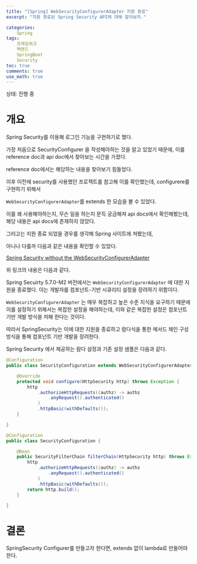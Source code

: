 ```yaml
---
title: "[Spring] WebSecurityConfigurerAdapter 지원 종료"
excerpt: "지원 종료된 Spring Security API에 대해 알아보자."

categories:
    Spring
tags:
    프레임워크
    백엔드
    SpringBoot
    Security
toc: true
comments: true
use_math: true
---  
```


<style type = 'text/css'>
    .o{
    font-weight: bold;
    color:orange;
    }
</style>

상태: 진행 중

# 개요

Spring Security를 이용해 로그인 기능을 구현하기로 했다.

가장 처음으로 SecurityConfigurer 을 작성해야하는 것을 알고 있었기 때문에, 이를 reference doc과 api doc에서 찾아보는 시간을 가졌다.

reference doc에서는 해당하는 내용을 찾아보기 힘들었다.

이후 이전에 security를 사용했던 프로젝트를 참고해 이를 확인했는데, configurere를 구현하기 위해서 

`WebSecurityConfigurerAdapter`를 extends 한 모습을 볼 수 있었다.

이를 왜 사용해야하는지, 무슨 일을 하는지 문득 궁금해져 api docs에서 확인해봤는데,  해당 내용은 api docs에 존재하지 않았다.

그러고는 지원 종료  되었을 경우를 생각해 Spring 사이트에 쳐봤는데, 

아니나 다를까 다음과 같은 내용을 확인할 수 있었다.

[Spring Security without the WebSecurityConfigurerAdapter](https://spring.io/blog/2022/02/21/spring-security-without-the-websecurityconfigureradapter)

위 링크의 내용은 다음과 같다.

Spring Secuirty 5.7.0-M2 버전에서는 `WebSecurityConfigurerAdapter` 에 대한 지원을 종료했다. 이는 개발자를 컴포넌트-기반 시큐리티 설정을 장려하기 위함이다.

`WebSecurityConfigurerAdapter` 는 매우 복잡하고 높은 수준 지식을 요구하기 때문에 이를 설정하기 위해서는 복잡한 설정을 해야하는데, 이와 같은 복잡한 설정은 컴포넌트 기반 개발 방식을 저해 한다는 것이다.

  따라서 SpringSecurity는 이에 대한 지원을 종료하고 람다식을 통한 메서드 체인 구성 방식을 통해 컴포넌트 기반 개발을 장려한다. 

Spring Security 에서 제공하는 람다 설정과 기존 설정 샘플은 다음과 같다.

```java
@Configuration
public class SecurityConfiguration extends WebSecurityConfigurerAdapter {

    @Override
    protected void configure(HttpSecurity http) throws Exception {
        http
            .authorizeHttpRequests((authz) -> authz
                .anyRequest().authenticated()
            )
            .httpBasic(withDefaults());
    }

}
```

```java
@Configuration
public class SecurityConfiguration {

    @Bean
    public SecurityFilterChain filterChain(HttpSecurity http) throws Exception {
        http
            .authorizeHttpRequests((authz) -> authz
                .anyRequest().authenticated()
            )
            .httpBasic(withDefaults());
        return http.build();
    }

}
```  
# 결론  
SpringSecurity Configurer를 만들고자 한다면, extends 없이 lambda로 만들어야 한다.